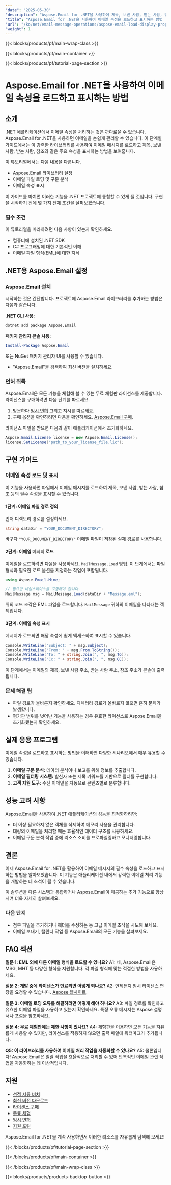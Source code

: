 ```yaml
---
"date": "2025-05-30"
"description": "Aspose.Email for .NET을 사용하여 제목, 보낸 사람, 받는 사람, 참조 등의 이메일 속성을 효율적으로 로드하고 표시하는 방법을 알아보세요. 이 가이드는 코드 예제를 포함한 포괄적인 튜토리얼을 제공합니다."
"title": "Aspose.Email for .NET을 사용하여 이메일 속성을 로드하고 표시하는 방법 | 단계별 가이드"
"url": "/ko/net/email-message-operations/aspose-email-load-display-properties-dotnet/"
"weight": 1
---
```


{{< blocks/products/pf/main-wrap-class >}}

{{< blocks/products/pf/main-container >}}

{{< blocks/products/pf/tutorial-page-section >}}
# Aspose.Email for .NET을 사용하여 이메일 속성을 로드하고 표시하는 방법

## 소개

.NET 애플리케이션에서 이메일 속성을 처리하는 것은 까다로울 수 있습니다. Aspose.Email for .NET을 사용하면 이메일을 손쉽게 관리할 수 있습니다. 이 단계별 가이드에서는 이 강력한 라이브러리를 사용하여 이메일 메시지를 로드하고 제목, 보낸 사람, 받는 사람, 참조와 같은 주요 속성을 표시하는 방법을 보여줍니다.

이 튜토리얼에서는 다음 내용을 다룹니다.
- Aspose.Email 라이브러리 설정
- 이메일 파일 로딩 및 구문 분석
- 이메일 속성 표시

이 가이드를 마치면 이러한 기능을 .NET 프로젝트에 통합할 수 있게 될 것입니다. 구현을 시작하기 전에 몇 가지 전제 조건을 살펴보겠습니다.

### 필수 조건

이 튜토리얼을 따라하려면 다음 사항이 있는지 확인하세요.
- 컴퓨터에 설치된 .NET SDK
- C# 프로그래밍에 대한 기본적인 이해
- 이메일 파일 형식(EML)에 대한 지식

## .NET용 Aspose.Email 설정

### Aspose.Email 설치

시작하는 것은 간단합니다. 프로젝트에 Aspose.Email 라이브러리를 추가하는 방법은 다음과 같습니다.

**.NET CLI 사용:**
```bash
dotnet add package Aspose.Email
```

**패키지 관리자 콘솔 사용:**
```powershell
Install-Package Aspose.Email
```

또는 NuGet 패키지 관리자 UI를 사용할 수 있습니다.
- "Aspose.Email"을 검색하여 최신 버전을 설치하세요.

### 면허 취득

Aspose.Email은 모든 기능을 체험해 볼 수 있는 무료 체험판 라이선스를 제공합니다. 라이선스를 구매하려면 다음 단계를 따르세요.
1. 방문하다 [임시 면허](https://purchase.aspose.com/temporary-license/) 그리고 지시를 따르세요.
2. 구매 옵션을 확인하려면 다음을 확인하세요. [Aspose.Email 구매](https://purchase.aspose.com/buy).

라이선스 파일을 받으면 다음과 같이 애플리케이션에서 초기화하세요.
```csharp
Aspose.Email.License license = new Aspose.Email.License();
license.SetLicense("path_to_your_license_file.lic");
```

## 구현 가이드

### 이메일 속성 로드 및 표시

이 기능을 사용하면 파일에서 이메일 메시지를 로드하여 제목, 보낸 사람, 받는 사람, 참조 등의 필수 속성을 표시할 수 있습니다.

#### 1단계: 이메일 파일 경로 정의

먼저 디렉토리 경로를 설정하세요.
```csharp
string dataDir = "YOUR_DOCUMENT_DIRECTORY";
```
바꾸다 `"YOUR_DOCUMENT_DIRECTORY"` 이메일 파일이 저장된 실제 경로를 사용합니다.

#### 2단계: 이메일 메시지 로드

이메일을 로드하려면 다음을 사용하세요. `MailMessage.Load` 방법. 이 단계에서는 파일 형식과 필요한 로드 옵션을 지정하는 작업이 포함됩니다.
```csharp
using Aspose.Email.Mime;

// 필요한 네임스페이스를 포함해야 합니다.
MailMessage msg = MailMessage.Load(dataDir + "Message.eml");
```
위의 코드 조각은 EML 파일을 로드합니다. `MailMessage` 귀하의 이메일을 나타내는 객체입니다.

#### 3단계: 이메일 속성 표시

메시지가 로드되면 해당 속성에 쉽게 액세스하여 표시할 수 있습니다.
```csharp
Console.WriteLine("Subject: " + msg.Subject);
Console.WriteLine("From: " + msg.From.ToString());
Console.WriteLine("To: " + string.Join(", ", msg.To));
Console.WriteLine("Cc: " + string.Join(", ", msg.CC));
```
이 단계에서는 이메일의 제목, 보낸 사람 주소, 받는 사람 주소, 참조 주소가 콘솔에 출력됩니다.

### 문제 해결 팁

- 파일 경로가 올바른지 확인하세요. 디렉터리 경로가 올바르지 않으면 흔히 문제가 발생합니다.
- 평가판 범위를 벗어난 기능을 사용하는 경우 유효한 라이선스로 Aspose.Email을 초기화했는지 확인하세요.

## 실제 응용 프로그램

이메일 속성을 로드하고 표시하는 방법을 이해하면 다양한 시나리오에서 매우 유용할 수 있습니다.

1. **이메일 구문 분석:** 데이터 분석이나 보고를 위해 정보를 추출합니다.
2. **이메일 필터링 시스템:** 발신자 또는 제목 키워드를 기반으로 필터를 구현합니다.
3. **고객 지원 도구:** 수신 이메일을 자동으로 콘텐츠별로 분류합니다.

## 성능 고려 사항

Aspose.Email을 사용하여 .NET 애플리케이션의 성능을 최적화하려면:

- 더 이상 필요하지 않은 객체를 삭제하여 메모리 사용을 관리합니다.
- 대량의 이메일을 처리할 때는 효율적인 데이터 구조를 사용하세요.
- 이메일 구문 분석 작업 중에 리소스 소비를 프로파일링하고 모니터링합니다.

## 결론

이제 Aspose.Email for .NET을 활용하여 이메일 메시지의 필수 속성을 로드하고 표시하는 방법을 알아보았습니다. 이 기능은 애플리케이션 내에서 강력한 이메일 처리 기능을 개발하는 데 초석이 될 수 있습니다.

이 솔루션을 다른 시스템과 통합하거나 Aspose.Email이 제공하는 추가 기능으로 향상시켜 더욱 자세히 살펴보세요.

### 다음 단계

- 첨부 파일을 추가하거나 헤더를 수정하는 등 고급 이메일 조작을 시도해 보세요.
- 이메일 보내기, 캘린더 작업 등 Aspose.Email의 모든 기능을 살펴보세요.

## FAQ 섹션

**질문 1: EML 외에 다른 이메일 형식을 로드할 수 있나요?**
A1: 네, Aspose.Email은 MSG, MHT 등 다양한 형식을 지원합니다. 각 파일 형식에 맞는 적절한 방법을 사용하세요.

**질문 2: 개발 중에 라이센스가 만료되면 어떻게 되나요?**
A2: 언제든지 임시 라이센스 연장을 요청할 수 있습니다. [Aspose 웹사이트](https://purchase.aspose.com/temporary-license/).

**질문 3: 이메일 로딩 오류를 해결하려면 어떻게 해야 하나요?**
A3: 파일 경로를 확인하고 유효한 이메일 파일을 사용하고 있는지 확인하세요. 특정 오류 메시지는 Aspose 설명서나 포럼을 참조하세요.

**질문 4: 무료 체험판에는 제한 사항이 있나요?**
A4: 체험판을 이용하면 모든 기능을 자유롭게 사용할 수 있지만, 라이선스를 적용하지 않으면 출력 파일에 워터마크가 추가됩니다.

**Q5: 이 라이브러리를 사용하여 이메일 처리 작업을 자동화할 수 있나요?**
A5: 물론입니다! Aspose.Email은 일괄 작업을 효율적으로 처리할 수 있어 반복적인 이메일 관련 작업을 자동화하는 데 이상적입니다.

## 자원

- [선적 서류 비치](https://reference.aspose.com/email/net/)
- [최신 버전 다운로드](https://releases.aspose.com/email/net/)
- [라이센스 구매](https://purchase.aspose.com/buy)
- [무료 체험](https://releases.aspose.com/email/net/)
- [임시 면허](https://purchase.aspose.com/temporary-license/)
- [지원 포럼](https://forum.aspose.com/c/email/10)

Aspose.Email for .NET을 계속 사용하면서 이러한 리소스를 자유롭게 탐색해 보세요!

{{< /blocks/products/pf/tutorial-page-section >}}

{{< /blocks/products/pf/main-container >}}

{{< /blocks/products/pf/main-wrap-class >}}

{{< blocks/products/products-backtop-button >}}